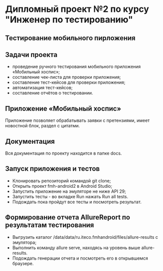# Дипломный проект №2 по курсу "Инженер по тестированию"
## Тестирование мобильного пирложения

## Задачи проекта
- проведение ручного тестирования мобильного приложения «Мобильный хоспис»;
- составление чек-листа для проверки приложения;
- составление тест-кейсов для проверки приложения;
- автоматизация тест-кейсов;
- составление отчётов о тестировании.

## Приложение «Мобильный хоспис»
Приложение позволяет обрабатывать заявки с претензиями, имеет новоcтной блок, раздел с цитатми.

## Документация
Вся документация по проекту находится в папке docs.

## Запуск приложения и тестов
- Клонировать репозиторий командой git clone;
- Открыть проект fmh-android2 в Android Studio;
- Запустить приложение на эмуляторе не ниже API 29;
- Запустить тесты - во вкладке Run нажать Run all tests. 
- Подождать пока пройдут все тесты и посмотреть результат.

## Формирование отчета AllureReport по результатам тестирования
- Выгрузить каталог /data/data/ru.iteco.fmhandroid/files/allure-results с эмулятора;
- Выполнить команду allure serve, находясь на уровень выше allure-results.
- Подождать генерации отчета и посмотреть его в открывшемся браузере.